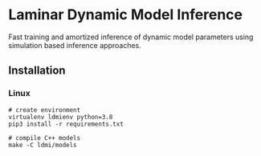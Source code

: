 # Laminar Dynamic Model Inference
Fast training and amortized inference of dynamic model parameters using simulation based inference approaches.


## Installation
### Linux
```
# create environment
virtualenv ldmienv python=3.8
pip3 install -r requirements.txt

# compile C++ models
make -C ldmi/models
```
